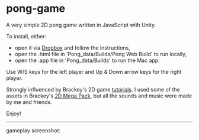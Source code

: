 # pong-game
A very simple 2D pong game written in JavaScript with Unity.

To install, either:
  - open it via [Dropbox](https://www.youtube.com/watch?v=9h-z0AyG42k&list=PLPV2KyIb3jR4_IYZY2V0G3IUYcx1zZkJe) and follow the instructions,
  - open the .html file in 'Pong_data/Builds/Pong Web Build' to run locally,
  - open the .app file in 'Pong_data/Builds' to run the Mac app.

Use W/S keys for the left player and Up & Down arrow keys for the right player.

Strongly influenced by Brackey's 2D game [tutorials](https://www.youtube.com/watch?v=9h-z0AyG42k&list=PLPV2KyIb3jR4_IYZY2V0G3IUYcx1zZkJe). I used some of the assets in Brackey's [2D Mega Pack](http://devassets.com/assets/2d-mega-pack/), but all the sounds and music were made by me and friends.

Enjoy!

---
gameplay screenshot:
[](https://user-images.githubusercontent.com/18381631/32694949-54d1d1c2-c74e-11e7-9577-371de3a10b53.png)
